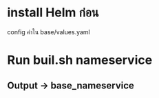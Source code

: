 # install Helm ก่อน

config ค่าใน base/values.yaml

# Run buil.sh nameservice

## Output -> base_nameservice
